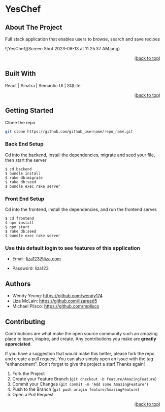 # YesChef
## About The Project

Full stack application that enables users to browse, search and save recipes

![YesChef](Screen Shot 2023-06-13 at 11.25.37 AM.png) 


<p align="right">(<a href="#readme-top">back to top</a>)</p>

## Built With
React |
Sinatra |
Semantic UI |
SQLite 


<p align="right">(<a href="#readme-top">back to top</a>)</p>


## Getting Started

Clone the repo
   ```sh
   git clone https://github.com/github_username/repo_name.git
   ```
### Back End Setup 

Cd into the backend, install the dependencies, migrate and seed your file, then start the server 

```console
$ cd backend 
$ bundle install 
$ rake db:migrate 
$ rake db:seed
$ bundle exec rake server
```
### Front End Setup

Cd into the frontend, install the dependencies, and run the frontend server. 

```console
$ cd frontend 
$ npm install 
$ npm start
$ rake db:seed
$ bundle exec rake server
```

### Use this default login to see features of this application 

* Email: liza123@liza.com

* Password: liza123

## Authors 

* Wendy Yeung: https://github.com/wendy174
* Liza McLain: https://github.com/lizareed5
* Michael Plisco: https://github.com/mplisco


## Contributing

Contributions are what make the open source community such an amazing place to learn, inspire, and create. Any contributions you make are **greatly appreciated**.

If you have a suggestion that would make this better, please fork the repo and create a pull request. You can also simply open an issue with the tag "enhancement".
Don't forget to give the project a star! Thanks again!

1. Fork the Project
2. Create your Feature Branch (`git checkout -b feature/AmazingFeature`)
3. Commit your Changes (`git commit -m 'Add some AmazingFeature'`)
4. Push to the Branch (`git push origin feature/AmazingFeature`)
5. Open a Pull Request

<p align="right">(<a href="#readme-top">back to top</a>)</p>






